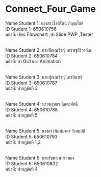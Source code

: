 # Connect_Four_Game
Name Student 1: นางสาวโชติรัตน์ ภิญญโชติ
<br/>ID Student 1: 650610756
<br/>หน้าที่: เขียน Flowchart ,ทำ Slide PWP ,Tester

<br/>Name Student 2: นายปัณณวิชญ์ เศรษฐสิริวาณิช
<br/>ID Student 2: 650610784
<br/>หน้าที่: ทำ GUI และ Animation

<br/>Name Student 3: นายปุณณวิชญ์ เดชอินทร์
<br/>ID Student 3: 650610787
<br/>หน้าที่: ทำกฎข้อที่ 3

<br/>Name Student 4: นายพงษธร นิลตะศักดิ์
<br/>ID Student 4: 650610788
<br/>หน้าที่: ทำกฎข้อที่ 5

<br/>Name Student 5: นางสาวพิมพ์มาดา วังสมบัติ
<br/>ID Student 5: 650610793
<br/>หน้าที่: ทำกฎข้อที่ 1,2

<br/>Name Student 6: นายรัชพล แปรงทอง
<br/>ID Student 6: 650610802
<br/>หน้าที่: ทำกฎข้อที่ 4